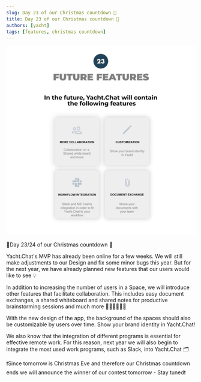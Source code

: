 ```yaml
---
slug: Day 23 of our Christmas countdown 🎄
title: Day 23 of our Christmas countdown 🎄
authors: [yacht]
tags: [features, christmas countdown]
---
```


![Future Features](Day23.jpeg)

🎅Day 23/24 of our Christmas countdown 🎄

Yacht.Chat's MVP has already been online for a few weeks. We will still make adjustments to our Design and fix some minor bugs this year. But for the next year, we have already planned new features that our users would like to see 💡

In addition to increasing the number of users in a Space, we will introduce other features that facilitate collaboration. This includes easy document exchanges, a shared whiteboard and shared notes for productive brainstorming sessions and much more 👩🏼‍💻🧑🏼‍💻

With the new design of the app, the background of the spaces should also be customizable by users over time. Show your brand identity in Yacht.Chat!

We also know that the integration of different programs is essential for effective remote work. For this reason, next year we will also begin to integrate the most used work programs, such as Slack, into Yacht.Chat 🗂

❗️Since tomorrow is Christmas Eve and therefore our Christmas countdown ends we will announce the winner of our contest tomorrow - Stay tuned❗️
